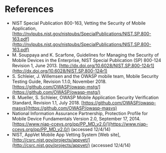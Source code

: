 
# References



*   NIST Special Publication 800-163, Vetting the Security of Mobile Application, [http://nvlpubs.nist.gov/nistpubs/SpecialPublications/NIST.SP.800-163.pdf](http://nvlpubs.nist.gov/nistpubs/SpecialPublications/NIST.SP.800-163.pdf)
*   M. Souppaya and K. Scarfone, Guidelines for Managing the Security of Mobile Devices in the Enterprise, NIST Special Publication (SP) 800-124 Revision 1, June 2013. [http://dx.doi.org/10.6028/NIST.SP.800-124r1](http://dx.doi.org/10.6028/NIST.SP.800-124r1)
*   S. Schleier, J. Willemsen and the OWASP mobile team, Mobile Security Testing Guide, Revision 1.1.0, November 2018. [https://github.com/OWASP/owasp-mstg/](https://github.com/OWASP/owasp-mstg/)
*   B. Mueller, S. Schleier, OWASP Mobile Application Security Verification Standard, Revision 1.1, July 2018. [https://github.com/OWASP/owasp-masvs](https://github.com/OWASP/owasp-masvs)
*   National Information Assurance Partnership, Protection Profile for Mobile Device Fundamentals Version 2.0, September 17, 2014. [https://www.niap-ccevs.org/pp/PP_MD_v2.0/](https://www.niap-ccevs.org/pp/PP_MD_v2.0/) (accessed 12/4/14)
*   NIST, AppVet Mobile App Vetting System [Web site], [http://csrc.nist.gov/projects/appvet/](http://csrc.nist.gov/projects/appvet/) (accessed 12/4/14)
